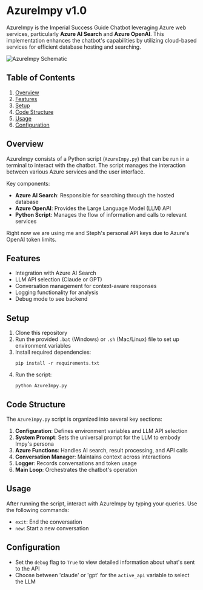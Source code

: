 # AzureImpy v1.0

AzureImpy is the Imperial Success Guide Chatbot leveraging Azure web services, particularly **Azure AI Search** and **Azure OpenAI**. This implementation enhances the chatbot's capabilities by utilizing cloud-based services for efficient database hosting and searching.

![AzureImpy Schematic](AzureImpy_diagram.png)

## Table of Contents
1. [Overview](#overview)
2. [Features](#features)
3. [Setup](#setup)
4. [Code Structure](#code-structure)
5. [Usage](#usage)
6. [Configuration](#configuration)

## Overview

AzureImpy consists of a Python script (`AzureImpy.py`) that can be run in a terminal to interact with the chatbot. The script manages the interaction between various Azure services and the user interface.

Key components:
- **Azure AI Search**: Responsible for searching through the hosted database
- **Azure OpenAI**: Provides the Large Language Model (LLM) API
- **Python Script**: Manages the flow of information and calls to relevant services

Right now we are using me and Steph's personal API keys due to Azure's OpenAI token limits.

## Features

- Integration with Azure AI Search
- LLM API selection (Claude or GPT)
- Conversation management for context-aware responses
- Logging functionality for analysis
- Debug mode to see backend

## Setup

1. Clone this repository
2. Run the provided `.bat` (Windows) or `.sh` (Mac/Linux) file to set up environment variables
3. Install required dependencies:
   ```
   pip install -r requirements.txt
   ```
4. Run the script:
   ```
   python AzureImpy.py
   ```

## Code Structure

The `AzureImpy.py` script is organized into several key sections:

1. **Configuration**: Defines environment variables and LLM API selection
2. **System Prompt**: Sets the universal prompt for the LLM to embody Impy's persona
3. **Azure Functions**: Handles AI search, result processing, and API calls
4. **Conversation Manager**: Maintains context across interactions
5. **Logger**: Records conversations and token usage
6. **Main Loop**: Orchestrates the chatbot's operation

## Usage

After running the script, interact with AzureImpy by typing your queries. Use the following commands:
- `exit`: End the conversation
- `new`: Start a new conversation

## Configuration

- Set the `debug` flag to `True` to view detailed information about what's sent to the API
- Choose between 'claude' or 'gpt' for the `active_api` variable to select the LLM

